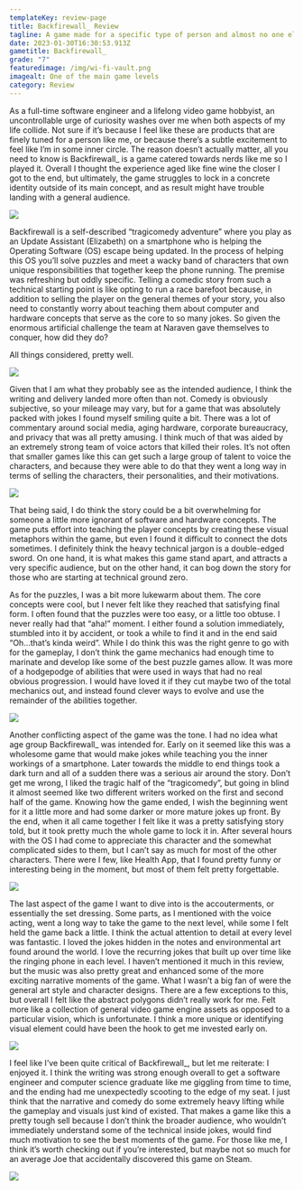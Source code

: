 ```yaml
---
templateKey: review-page
title: Backfirewall_ Review
tagline: A game made for a specific type of person and almost no one else
date: 2023-01-30T16:30:53.913Z
gametitle: Backfirewall_
grade: "7"
featuredimage: /img/wi-fi-vault.png
imagealt: One of the main game levels
category: Review
---
```

As a full-time software engineer and a lifelong video game hobbyist, an uncontrollable urge of curiosity washes over me when both aspects of my life collide. Not sure if it’s because I feel like these are products that are finely tuned for a person like me, or because there’s a subtle excitement to feel like I’m in some inner circle. The reason doesn’t actually matter, all you need to know is Backfirewall_ is a game catered towards nerds like me so I played it. Overall I thought the experience aged like fine wine the closer I got to the end, but ultimately, the game struggles to lock in a concrete identity outside of its main concept, and as result might have trouble landing with a general audience.

![](/img/the-bin.png)

Backfirewall is a self-described “tragicomedy adventure” where you play as an Update Assistant (Elizabeth) on a smartphone who is helping the Operating Software (OS) escape being updated. In the process of helping this OS you’ll solve puzzles and meet a wacky band of characters that own unique responsibilities that together keep the phone running. The premise was refreshing but oddly specific. Telling a comedic story from such a technical starting point is like opting to run a race barefoot because, in addition to selling the player on the general themes of your story, you also need to constantly worry about teaching them about computer and hardware concepts that serve as the core to so many jokes. So given the enormous artificial challenge the team at Naraven gave themselves to conquer, how did they do?

All things considered, pretty well.

![](/img/camera-theater.png)

Given that I am what they probably see as the intended audience, I think the writing and delivery landed more often than not. Comedy is obviously subjective, so your mileage may vary, but for a game that was absolutely packed with jokes I found myself smiling quite a bit. There was a lot of commentary around social media, aging hardware, corporate bureaucracy, and privacy that was all pretty amusing. I think much of that was aided by an extremely strong team of voice actors that killed their roles. It’s not often that smaller games like this can get such a large group of talent to voice the characters, and because they were able to do that they went a long way in terms of selling the characters, their personalities, and their motivations.

![](/img/characters-social-media-f-and-office-worker-location-battery.png)

That being said, I do think the story could be a bit overwhelming for someone a little more ignorant of software and hardware concepts. The game puts effort into teaching the player concepts by creating these visual metaphors within the game, but even I found it difficult to connect the dots sometimes. I definitely think the heavy technical jargon is a double-edged sword. On one hand, it is what makes this game stand apart, and attracts a very specific audience, but on the other hand, it can bog down the story for those who are starting at technical ground zero.

As for the puzzles, I was a bit more lukewarm about them. The core concepts were cool, but I never felt like they reached that satisfying final form. I often found that the puzzles were too easy, or a little too obtuse. I never really had that “aha!” moment. I either found a solution immediately, stumbled into it by accident, or took a while to find it and in the end said “Oh…that’s kinda weird”. While I do think this was the right genre to go with for the gameplay, I don’t think the game mechanics had enough time to marinate and develop like some of the best puzzle games allow. It was more of a hodgepodge of abilities that were used in ways that had no real obvious progression. I would have loved it if they cut maybe two of the total mechanics out, and instead found clever ways to evolve and use the remainder of the abilities together.

![](/img/gpu.png)

Another conflicting aspect of the game was the tone. I had no idea what age group Backfirewall_ was intended for. Early on it seemed like this was a wholesome game that would make jokes while teaching you the inner workings of a smartphone. Later towards the middle to end things took a dark turn and all of a sudden there was a serious air around the story. Don’t get me wrong, I liked the tragic half of the “tragicomedy”, but going in blind it almost seemed like two different writers worked on the first and second half of the game. Knowing how the game ended, I wish the beginning went for it a little more and had some darker or more mature jokes up front. By the end, when it all came together I felt like it was a pretty satisfying story told, but it took pretty much the whole game to lock it in. After several hours with the OS I had come to appreciate this character and the somewhat complicated sides to them, but I can’t say as much for most of the other characters. There were I few, like Health App, that I found pretty funny or interesting being in the moment, but most of them felt pretty forgettable.

![](/img/characters-security-location-gpu.png)

The last aspect of the game I want to dive into is the accouterments, or essentially the set dressing. Some parts, as I mentioned with the voice acting, went a long way to take the game to the next level, while some I felt held the game back a little. I think the actual attention to detail at every level was fantastic. I loved the jokes hidden in the notes and environmental art found around the world. I love the recurring jokes that built up over time like the ringing phone in each level. I haven’t mentioned it much in this review, but the music was also pretty great and enhanced some of the more exciting narrative moments of the game. What I wasn’t a big fan of were the general art style and character designs. There are a few exceptions to this, but overall I felt like the abstract polygons didn’t really work for me. Felt more like a collection of general video game engine assets as opposed to a particular vision, which is unfortunate. I think a more unique or identifying visual element could have been the hook to get me invested early on.

![](/img/ram.png)

I feel like I’ve been quite critical of Backfirewall_, but let me reiterate: I enjoyed it. I think the writing was strong enough overall to get a software engineer and computer science graduate like me giggling from time to time, and the ending had me unexpectedly scooting to the edge of my seat. I just think that the narrative and comedy do some extremely heavy lifting while the gameplay and visuals just kind of existed. That makes a game like this a pretty tough sell because I don’t think the broader audience, who wouldn’t immediately understand some of the technical inside jokes, would find much motivation to see the best moments of the game. For those like me, I think it’s worth checking out if you’re interested, but maybe not so much for an average Joe that accidentally discovered this game on Steam.

![](/img/main-terminal.png)